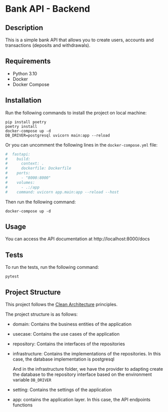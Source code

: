 # Bank API - Backend
## Description
This is a simple bank API that allows you to create users, accounts and transactions (deposits and withdrawals).

## Requirements
- Python 3.10
- Docker
- Docker Compose

## Installation

Run the following commands to install the project on local machine:

```shell
pip install poetry
poetry install
docker-compose up -d
DB_DRIVER=postgresql uvicorn main:app --reload
```

Or you can uncomment the following lines in the `docker-compose.yml` file:

```yaml
#  fastapi:
#    build:
#      context: .
#      dockerfile: Dockerfile
#    ports:
#      - "8000:8000"
#    volumes:
#      - .:/app
#    command: uvicorn app.main:app --reload --host
```

Then run the following command:

```shell
docker-compose up -d
```

## Usage

You can access the API documentation at http://localhost:8000/docs

## Tests

To run the tests, run the following command:

```shell
pytest
```

## Project Structure

This project follows the [Clean Architecture](https://blog.cleancoder.com/uncle-bob/2012/08/13/the-clean-architecture.html) principles.

The project structure is as follows:

- domain: Contains the business entities of the application

- usecase: Contains the use cases of the application

- repository: Contains the interfaces of the repositories

- infrastructure: Contains the implementations of the repositories. In this case, the database implementation is postgresql

    And in the infrastructure folder, we have the provider to adapting create the database to the repository interface based on
    the environment variable `DB_DRIVER`

- setting: Contains the settings of the application

- app: contains the application layer. In this case, the API endpoints functions



